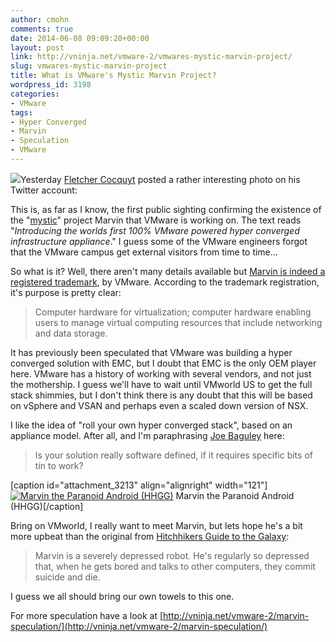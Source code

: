 ```yaml
---
author: cmohn
comments: true
date: 2014-06-08 09:09:20+00:00
layout: post
link: http://vninja.net/vmware-2/vmwares-mystic-marvin-project/
slug: vmwares-mystic-marvin-project
title: What is VMware's Mystic Marvin Project?
wordpress_id: 3198
categories:
- VMware
tags:
- Hyper Converged
- Marvin
- Speculation
- VMware
---
```


[![](https://pbs.twimg.com/media/BpgDQmDCYAESs-A.jpg:large)](https://twitter.com/cocquyt/status/475133344837935104)Yesterday [Fletcher Cocquyt](https://twitter.com/Cocquyt) posted a rather interesting photo on his Twitter account:

This is, as far as I know, the first public sighting confirming the existence of the "[mystic](http://www.crn.com/news/data-center/300071991/sources-vmware-building-project-mystic-converged-infrastructure-appliance-for-emc.htm)" project Marvin that VMware is working on. The text reads "_Introducing the worlds first 100% VMware powered hyper converged infrastructure appliance_." I guess some of the VMware engineers forgot that the VMware campus get external visitors from time to time...

So what is it? Well, there aren't many details available but [Marvin is indeed a registered trademark](http://trademarks.justia.com/861/60/marvin-86160864.html), by VMware. According to the trademark registration, it's purpose is pretty clear:



<blockquote>Computer hardware for virtualization; computer hardware enabling users to manage virtual computing resources that include networking and data storage.</blockquote>



It has previously been speculated that VMware was building a hyper converged solution with EMC, but I doubt that EMC is the only OEM player here. VMware has a history of working with several vendors, and not just the mothership. I guess we'll have to wait until VMworld US to get the full stack shimmies, but I don't think there is any doubt that this will be based on vSphere and VSAN and perhaps even a scaled down version of NSX.

I like the idea of "roll your own hyper converged stack", based on an appliance model. After all, and I'm paraphrasing [Joe Baguley](https://twitter.com/JoeBaguley) here:



<blockquote>Is your solution really software defined, if it requires specific bits of tin to work?</blockquote>



[caption id="attachment_3213" align="alignright" width="121"][![Marvin the Paranoid Android (HHGG)](http://vninja.net/wordpress/wp-content/uploads/2014/06/Marvin_HHGG-182x300.jpg)](http://vninja.net/wordpress/wp-content/uploads/2014/06/Marvin_HHGG.jpg) Marvin the Paranoid Android (HHGG)[/caption]

Bring on VMworld, I really want to meet Marvin, but lets hope he's a bit more upbeat than the original from [Hitchhikers Guide to the Galaxy](http://hitchhikers.wikia.com/wiki/Marvin):



<blockquote>Marvin is a severely depressed robot. He's regularly so depressed that, when he gets bored and talks to other computers, they commit suicide and die.</blockquote>



I guess we all should bring our own towels to this one.

For more speculation have a look at [http://vninja.net/vmware-2/marvin-speculation/](http://vninja.net/vmware-2/marvin-speculation/)
